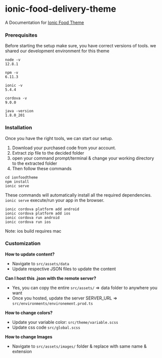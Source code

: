 # ionic-food-delivery-theme

A Documentation for [Ionic Food Theme](https://mythemebox.com/template/ionic-food-delivery-theme/)

### Prerequisites

Before starting the setup make sure, you have correct versions of tools. we shared our development environment for this theme

```
node -v
12.8.1

npm -v
6.11.3

ionic -v
5.4.4

cordova -v
9.0.0

java -version
1.8.0_201
```
### Installation

Once you have the right tools, we can start our setup.

1.  Download your purchased code from your account.
2.  Extract zip file to the decided folder
3.  open your command prompt/terminal & change your working directory to the extracted folder
4.  Then follow these commands

```
cd ionfoodtheme
npm install
ionic serve
```
These commands will automatically install all the required dependencies.  `ionic serve`  execute/run your app in the browser.

```
ionic cordova platform add android
ionic cordova platform add ios
ionic cordova run android
ionic cordova run ios
```

Note: ios build requires mac

### Customization

**How to update content?**

-   Navigate to  `src/assets/data`
-   Update respective JSON files to update the content

**Can I host this .json with the remote server?**

-   Yes, you can copy the entire  `src/assets/`  => data folder to anywhere you want
-   Once you hosted, update the server SERVER_URL =>  `src/environments/environement.prod.ts`

**How to change colors?**

-   Update your variable color:  `src/theme/variable.scss`
-   Update css code  `src/global.scss`

**How to change Images**

-   Navigate to  `src/assets/images/`  folder & replace with same name & extension
